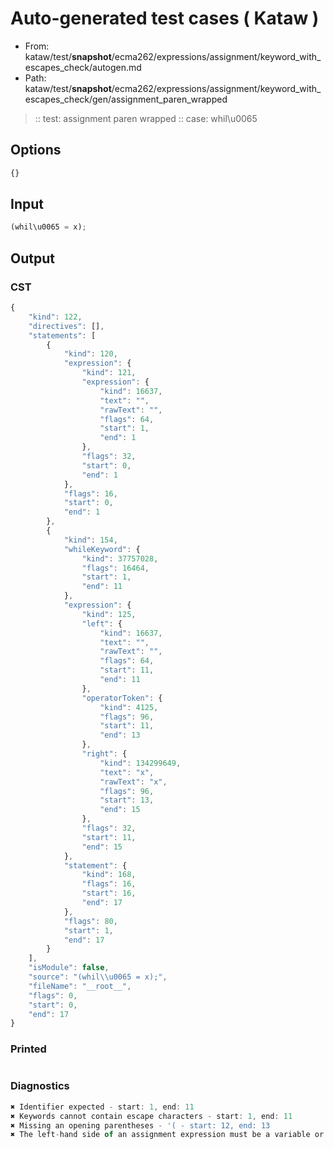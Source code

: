 # Auto-generated test cases ( Kataw )
- From: kataw/test/__snapshot__/ecma262/expressions/assignment/keyword_with_escapes_check/autogen.md
- Path: kataw/test/__snapshot__/ecma262/expressions/assignment/keyword_with_escapes_check/gen/assignment_paren_wrapped
> :: test: assignment paren wrapped
> :: case: whil\u0065
## Options

`````js
{}
`````
## Input

`````js
(whil\u0065 = x);
`````
## Output

### CST

```javascript
{
    "kind": 122,
    "directives": [],
    "statements": [
        {
            "kind": 120,
            "expression": {
                "kind": 121,
                "expression": {
                    "kind": 16637,
                    "text": "",
                    "rawText": "",
                    "flags": 64,
                    "start": 1,
                    "end": 1
                },
                "flags": 32,
                "start": 0,
                "end": 1
            },
            "flags": 16,
            "start": 0,
            "end": 1
        },
        {
            "kind": 154,
            "whileKeyword": {
                "kind": 37757028,
                "flags": 16464,
                "start": 1,
                "end": 11
            },
            "expression": {
                "kind": 125,
                "left": {
                    "kind": 16637,
                    "text": "",
                    "rawText": "",
                    "flags": 64,
                    "start": 11,
                    "end": 11
                },
                "operatorToken": {
                    "kind": 4125,
                    "flags": 96,
                    "start": 11,
                    "end": 13
                },
                "right": {
                    "kind": 134299649,
                    "text": "x",
                    "rawText": "x",
                    "flags": 96,
                    "start": 13,
                    "end": 15
                },
                "flags": 32,
                "start": 11,
                "end": 15
            },
            "statement": {
                "kind": 168,
                "flags": 16,
                "start": 16,
                "end": 17
            },
            "flags": 80,
            "start": 1,
            "end": 17
        }
    ],
    "isModule": false,
    "source": "(whil\\u0065 = x);",
    "fileName": "__root__",
    "flags": 0,
    "start": 0,
    "end": 17
}
```

### Printed

```javascript

```

### Diagnostics

```javascript
✖ Identifier expected - start: 1, end: 11
✖ Keywords cannot contain escape characters - start: 1, end: 11
✖ Missing an opening parentheses - '( - start: 12, end: 13
✖ The left-hand side of an assignment expression must be a variable or a property access - start: 11, end: 13

```


